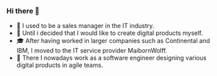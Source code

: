 ### Hi there 👋

-  :briefcase: I used to be a sales manager in the IT industry. 
- 🌱 Until i decided that I would like to create digital products myself. 
- :mortar_board: After having worked in larger companies such as Continental and IBM, I moved to the IT service provider MaibornWolff. 
- :tada: There I nowadays work as a software engineer designing various digital products in agile teams. 
